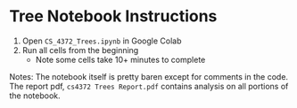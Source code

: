 # Tree Notebook Instructions

1. Open `CS_4372_Trees.ipynb` in Google Colab
2. Run all cells from the beginning
	- Note some cells take 10+ minutes to complete

Notes: The notebook itself is pretty baren except for comments in the code. The report pdf, `cs4372 Trees Report.pdf` contains analysis on all portions of the notebook.